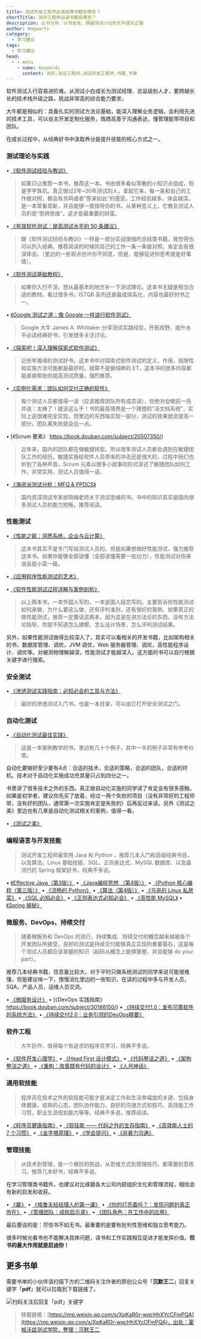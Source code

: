 ```yaml
---
title: 测试开发工程师必读经典书籍有哪些？
shortTitle: 测开工程师必读书籍有哪些？
description: 以书为伴，以书会友，跨越测试小白到大牛成长之路
author: Hogwarts
category:
  - 学习建议
tags:
  - 学习建议
head:
  - - meta
    - name: keywords
      content: 测开,测试工程师,测试开发工程师,书籍,书单
---
```


软件测试入行容易进阶难。从测试小白成长为测试经理、总监级别人才，要跨越长长的技术栈升级之路，挑战非常高的综合能力要求。

大牛都是相似的：具备扎实的测试方法论基础，能深入理解业务逻辑，会利用先进的技术工具，可以自主开发定制化服务，情商高善于沟通表达，懂管理能带项目和团队。

在成长过程中，从经典好书中汲取养分是提升技能的核心方式之一。

### 测试理论与实践

• [《软件测试经验与教训》](https://book.douban.com/subject/1139061/)

> 如果只让推荐一本书，推荐这一本。书由很多看似零散的小知识点组成，但是字字珠玑。真正做过2年~20年测试的人，拿起它来，每一条和自己的工作做对照，都会有共鸣或者”原来如此“的感受。工作经验越多，体会越深，是一本常看常新，并且能够一直指导你的书。从某种意义上，它教会测试人员的是“思辨思维”，这才是最重要的财富。

• [《有效软件测试：提高测试水平的 50 条建议》](https://book.douban.com/subject/1146227/)

> 跟《软件测试经验与教训》一样是一部分实战很强的总结类书籍，我觉得也可以列入经典。推荐阅读的时候同自己的工作一条一条做对照，肯定会有很深体会。（里边的一些观点也许你不同意，但是，能够促进你思考就是好事情）。

• [《软件测试基础教程》](https://book.douban.com/subject/3612082/)

> 如果你入行不深，想从最基本的地方补一下测试理论。这本书无疑是相当合适的教材。看过很多书，ISTQB 系列还是最成体系化，内容也最好的书之一。

• [《Google 测试之道：像 Google 一样进行软件测试》](https://book.douban.com/subject/25742200/)

> Google 大牛 James A. Whittaker 分享测试实践经验，开拓视野、提升水平必读经典好书，引发很多关注讨论。

• [《探索吧！深入理解探索式软件测试》](https://book.douban.com/subject/25829182/)

> 近些年难得的测试好书。这本书中对探索式软件测试的定义，作用，局限性和实施方法可能都是最好的。就算不是做纯粹的 ET，这本书的很多内容都能直接帮助你提高测试质量。强烈推荐。

• [《实例化需求：团队如何交付正确的软件》](https://book.douban.com/subject/11611022/)

> 每个测试人员都值得一读（应该推荐团队所有成员读），你绝对会眼前一亮并说：太棒了！就该这么干！书的最高境界是一个理想的“活文档系统”，实际上这很难完全实现，但里边的东西每实现一部分，测试的效果就会提高一部分，团队离失败就会远一点。

• [《Scrum 要素》 https://book.douban.com/subject/20507350/)

> 近年来，国内的团队都在做敏捷转型。所以很多测试人员都会遇到在敏捷团队工作的经历。敏捷实施给软件人员带来的冲击还是很大的，过程中我们也听到了各种声音。Scrum 元素以很多小故事的形式讲述了敏捷团队如何工作，非常实用，测试人员值得一读。

• [《海盗派测试分析：MFQ & PPDCS》](https://book.douban.com/subject/27021193/)

> 国内资深测试专家邰晓梅老师关于测试思维的书，书中的知识其实是国内很多测试人员的能力短板。推荐阅读。

### 性能测试

• [《性能之巅：洞悉系统、企业与云计算》](https://book.douban.com/subject/26586598/)

> 这本书其实不是专门写给测试人员的。但是如果想做好性能测试，强力推荐这本书。如果你能够全部读懂（全部读懂需要一些功力），性能测试对你来说会是小菜一碟。

• [《应用程序性能测试的艺术》](https://book.douban.com/subject/4156318/)

• [《软件性能测试过程详解与案例剖析》](https://book.douban.com/subject/1912900/)

> 以上两本书，一本外国人写的，一本是国人段念写的。主要告诉你性能测试如何来做，为什么要这么做，还有评判准则，还有很好的案例。如果真正的做性能测试，推荐一定要读这两本，因为这是在讲方法论的东西，没有方法论指导，你就不知道怎么建模，怎么设计场景，怎么评判测试结果。

另外，如果性能测试做得比较深入了，其实可以看相关的开发书籍，比如架构相关的书，数据库管理、调优，JVM 调优，Web 服务器管理、调优，高性能程序设计、调优等。对被测物理解越深，性能测试才能越深入。这方面的书可以自行根据关键字进行搜索。

### 安全测试

• [《渗透测试实践指南：必知必会的工具与方法》](https://book.douban.com/subject/20366359/)

> 最好的渗透测试入门书，也是一本目录，可以由它打开安全测试之门。

### 自动化测试

• [《自动化测试最佳实践》](https://book.douban.com/subject/22232395/)

> 这是一本案例教学的书。里边有几十个例子，其中一半的例子非常有参考价值。

自动化要做好至少要有4点：合适的技术，合适的策略，合适的团队，合适的时机。技术对于自动化实施成功充其量只占到四分之一。

书里讲了很多技术之外的东西。真正做自动化实施的同学读了肯定会有很多感触。如果是初学者，建议你先买了放着，经过一两个失败的项目（没有非常好的工程师带，没有好的团队，通常第一次实施肯定是失败的）后再反过来读。另外《测试之美》里边也有几章是自动化测试相关的案例，值得一看。

• [《测试之美》](https://book.douban.com/subject/4805950/)

### 编程语言与开发技能

> 测试开发工程师最常用 Java 和 Python ，推荐几本入门和高级经典书目，以及算法、Linux 基础技能、SQL、正则表达式、MySQL 数据库、以及最流行的 Spring 框架好书，经典不多说。

• [《Effective Java（第3版）》](https://book.douban.com/subject/30412517/)
• [《Java编程思想 （第4版）》](https://book.douban.com/subject/2130190/)
• [《Python 核心编程（第三版）》](https://book.douban.com/subject/26801374/)
• [《流畅的 Python》](https://book.douban.com/subject/27028517/)
• [《算法（第4版）》](https://book.douban.com/subject/19952400/)
• [《鸟哥的 Linux 私房菜》](https://book.douban.com/subject/30359954/)
• [《SQL 必知必会》](https://book.douban.com/subject/24250054/)
• [《正则表达式必知必会》](https://book.douban.com/subject/26285406/)
• [《高性能 MySQL》](https://book.douban.com/subject/23008813/)
• [《Spring 揭秘》](https://book.douban.com/subject/3897837/)

### 微服务、DevOps、持续交付

> 随着微服务和 DevOps 的流行，持续集成、持续交付的概念越来越被各个开发团队所接受，良好的测试是持续交付能够真正实现的重要基石，这是每个测试人员都应该掌握的知识（起码从概念上能够掌握，并且能够 do your part）。

推荐几本经典书籍，信息量比较大，对于平时只做系统测试的同学来说可能很难懂，但是建议啃一下，慢慢消化里边的一些知识，在读的过程中多与开发人员，SQA，产品人员，运维人员交流。

• [《微服务设计》](https://book.douban.com/subject/26772677/)
• [《DevOps 实践指南》 https://book.douban.com/subject/30186150/)
• [《持续交付1.0：发布可靠软件的系统方法》](https://book.douban.com/subject/6862062/)
• [《持续交付2.0：业务引领的DevOps精要》](https://book.douban.com/subject/30419555/)

### 软件工程

> 大牛巨作，值得每个有追求的程序员学习，经典不多说。

• [《软件开发心理学》](https://book.douban.com/subject/1141154/)
• [《Head First 设计模式》](https://book.douban.com/subject/2243615/)
• [《代码整洁之道》](https://book.douban.com/subject/4199741/)
• [《架构整洁之道》](https://book.douban.com/subject/30333919/)
• [《重构：改善既有代码的设计》](https://book.douban.com/subject/4262627/)
• [《人月神话》](https://book.douban.com/subject/26358448/)

### 通用软技能

> 程序员在技术之外的软技能可能才是决定工作和生活幸福度的关键，包括身体健康，成熟的心态，团队协作能力，良好的沟通方式和技巧，高效能工作习惯，职业生涯规划能力等等。经典不多说，推荐阅读。

• [《程序员健康指南》](https://book.douban.com/subject/25981248/)
• [《软技能 —— 代码之外的生存指南》](https://book.douban.com/subject/26835090/)
• [《高效能人士的 7 个习惯》](https://book.douban.com/subject/26284789/)
• [《金字塔原理》](https://book.douban.com/subject/4882120/)
• [《学会提问》](https://book.douban.com/subject/20428922/)
• [《非暴力沟通》](https://book.douban.com/subject/3533221/)

### 管理技能

> 从技术到管理，是一个艰巨的挑战，从思维方式到管理技巧，都需要刻意练习。推荐几本好书，经典不多说。

在学习管理类书籍外，也建议对比琢磨各大公司内部组织文化和管理流程，相信会有新的启发和收获。

• [《赢》](https://book.douban.com/subject/1313124/)
• [《格鲁夫给经理人的第一课》](https://book.douban.com/subject/24700126/)
• [《你的灯亮着吗？：发现问题的真正所在》](https://book.douban.com/subject/25772550/)
• [《管理团队：成败启示录》](https://book.douban.com/subject/26981179/)
• [《团队角色：在工作中的应用》](https://book.douban.com/subject/27187174/)

最后要说的是：尽信书不如无书。最重要的是要有批判性思维和独立思考能力。  

很多时候光看书也不能解决具体问题，读书和工作实践相互促进才能发挥价值。**但书的最大作用就是启迪你！**



## 更多书单

需要书单的小伙伴请扫描下方的二维码关注作者的原创公众号「**沉默王二**」回复关键字「**pdf**」就可以拉取到下载链接了。

![扫码关注后回复「pdf」关键字](http://cdn.tobebetterjavaer.com/tobebetterjavaer/images/gongzhonghao.png)


>转载链接：[https://mp.weixin.qq.com/s/XpKaR0r-wqcHhXYcCFmPQA](https://mp.weixin.qq.com/s/XpKaR0r-wqcHhXYcCFmPQA)，出处：霍格沃兹测试学院，整理：沉默王二
